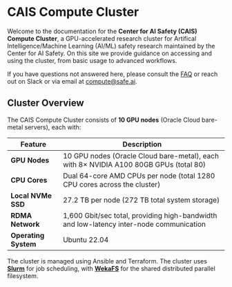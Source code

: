 # CAIS Compute Cluster

Welcome to the documentation for the **Center for AI Safety (CAIS) Compute Cluster**, a GPU-accelerated research cluster for Artifical Intelligence/Machine Learning (AI/ML) safety research maintained by the Center for AI Safety. On this site we provide guidance on accessing and using the cluster, from basic usage to advanced workflows.

If you have questions not answered here, please consult the [FAQ](faq/index.md) or reach out on Slack or via email at [compute@safe.ai](mailto:compute@safe.ai).

## **Cluster Overview**

The CAIS Compute Cluster consists of **10 GPU nodes** (Oracle Cloud bare-metal servers), each with:

| Feature                 | Description                                                                             |
| ----------------------- | --------------------------------------------------------------------------------------- |
| **GPU Nodes**           | 10 GPU nodes (Oracle Cloud bare-metal), each with 8× NVIDIA A100 80GB GPUs (total 80)  |
| **CPU Cores**           | Dual 64-core AMD CPUs per node (total 1280 CPU cores across the cluster)                |
| **Local NVMe SSD**      | 27.2 TB per node (272 TB total system storage)                                          |
| **RDMA Network**        | 1,600 Gbit/sec total, providing high-bandwidth and low-latency inter-node communication |
| **Operating System**    | Ubuntu 22.04                                                                            |

The cluster is managed using Ansible and Terraform. The cluster uses [**Slurm**](guides/running-jobs/what-is-slurm.md) for job scheduling, with [**WekaFS**](https://docs.weka.io/weka-system-overview/about) for the shared distributed parallel filesystem.
